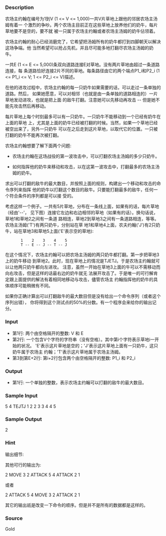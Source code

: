 
### Description
农场主约翰在编号为1到V (1 <= V <= 1,000)一共V片草地上跟他的邻居农场主汤姆有着一
个激烈的争吵。两个农场主目前正在这些草地上放养他们的奶牛，每片草地要不是空的，要不就
被一只属于农场主约翰或者农场主汤姆的奶牛佔领着。

农场主约翰的耐心已经消磨完了，它希望把汤姆所有的奶牛都打到四脚朝天以解决这场争端。他
当然希望可以抢占先机，并且尽可能多地打翻尽农场主汤姆的奶牛。

一共E (1 <= E <= 5,000)条双向道路连接E对草地。没有两片草地由超过一条道路连接，每
条道路恰好连接2片不同的草地。每条路径由它的两个端点P1_i和P2_i (1 <= P1_i <= V;
1 <= P2_i <= V)描述。

在他的进攻过程中，农场主约翰的每一只奶牛如果需要的话，可以走过一条单独的道路。然后，
如果她愿意，可以对相邻（也就是由一条单独的道路相连的）一片草地发动进攻，也就是把上面
的敌牛打翻。注意她可以先移动再攻击 -- 但是她不能先攻击然后再移动。

每片草地上每个时刻最多可以有一只奶牛。一只奶牛不能移动到一个已经有奶牛在上面的草地
上，尤其是上面的奶牛已经被打翻的时候。当然，如果一个草地已经被空出来了，另外一只奶牛
可以在之后走到这片草地，以取代它的位置。一只被打翻的奶牛不能再次被打翻。

农场主约翰想要了解下面两个问题:

* 农场主约翰在这场战役的第一波攻击中，可以打翻农场主汤姆的多少只奶牛。

* 如何指挥他的奶牛来移动和攻击，以在这第一波攻击中，打翻最多的农场主汤姆的奶牛。

求出可以打翻的敌牛的最大数目，并按照上面的规则，构建出一个移动和攻击的命令序列来指挥
他的奶牛以打翻这个数目的敌牛。只要能打翻最多的敌牛，任何一个符合条件的序列都是可以接
受的。

考虑这样一个例子。一共有5片草地，分布在一条线上面，如果有的话，每片草地（经由'--'，
见下图）连接它左边和右边相邻的草地（如果有的话）。换句话说，草地1和草地2之间有一条道
路相连，草地2到草地3之间有一条道路相连，等等。农场主汤姆('T')有两只奶牛，分别站在草
地1和草地4上面，农夫约翰('J')有2只奶牛，站在草地3和草地5上面('E'表示空的草地):
      
           1    2    3    4    5
           T -- E -- J -- T -- J

在这个情况下，农场主约翰可以把农场主汤姆的两只奶牛都打翻。第一步把草地3上的奶牛移动
到草地2。此时，现在草地上的情况是TJETJ。于是农场主约翰就可以让他两只奶牛都向左进攻。
注意，虽然一开始在草地3上面的牛可以不需移动而向右攻击，但是这样的话最右边的奶牛就无
法展开攻击了。于是唯一的可行解肯定跟上面提供的解法有着相同地移动与攻击，儘管农场主
约翰指挥他的奶牛的具体顺序可能稍微有不同。

如果你正确计算出可以打翻敌牛的最大数目但是没有给出一个命令序列（或者这个序列出错），
你将得到这个测试点的50%的分数。有一个程序会来给你的输出记分。

### Input
* 第1行: 两个由空格隔开的整数: V 和 E
* 第2行: 一个包含V个字符的字符串（没有空格）。其中第i个字符表示草地i一开始的状况。
	'E'表示这片草地是空的；'J'表示这片草地上面有一只奶牛，这只奶牛属于农场主
	约翰；'T'表示这片草地属于农场主汤姆。
* 第3到第E+2行: 第i+2行包含两个由空格隔开的整数: P1_i 和 P2_i


### Output

* 第1行: 一个单独的整数，表示农场主约翰可以打翻的敌牛的最大数目。

### Sample Input
5 4
TEJTJ
1 2
2 3
3 4
4 5

### Sample Output
2

### Hint

输出细节:

其他可行的输出为:

2
MOVE 3 2
ATTACK 5 4
ATTACK 2 1

或者

2
ATTACK 5 4
MOVE 3 2
ATTACK 2 1

其它的输出祇是改变一下命令的顺序。但是并不是所有的数据都是这样的。
### Source
Gold